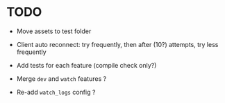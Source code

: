 # TODO

-   Move assets to test folder

-   Client auto reconnect: try frequently, then after (10?) attempts, try less frequently
-   Add tests for each feature (compile check only?)

-   Merge `dev` and `watch` features ?
-   Re-add `watch_logs` config ?
